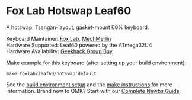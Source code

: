 # Fox Lab Hotswap Leaf60 

A hotswap, Tsangan-layout, gasket-mount 60% keyboard.

Keyboard Maintainer: [Fox Lab](https://github.com/fox-lab), [MechMerlin](https://github.com/mechmerlin)  
Hardware Supported: Leaf60 powered by the ATmega32U4  
Hardware Availability: [Geekhack Group Buy](https://geekhack.org/index.php?topic=99002.0)  

Make example for this keyboard (after setting up your build environment):

    make foxlab/leaf60/hotswap:default

See the [build environment setup](https://docs.qmk.fm/#/getting_started_build_tools) and the [make instructions](https://docs.qmk.fm/#/getting_started_make_guide) for more information. Brand new to QMK? Start with our [Complete Newbs Guide](https://docs.qmk.fm/#/newbs).
